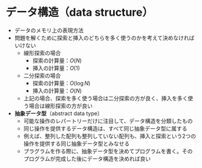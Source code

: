 # データ構造（data structure）

- データのメモリ上の表現方法
- 問題を解くために探索と挿入のどちらを多く使うのかを考えて決めなければいけない
    - 線形探索の場合
        - 探索の計算量：$O(N)$
        - 挿入の計算量：$O(1)$
    - 二分探索の場合
        - 探索の計算量：$O(\log N)$
        - 挿入の計算量：$O(N)$
    - 上記の場合、探索を多く使う場合は二分探索の方が良く、挿入を多く使う場合は線形探索の方が良い
- **抽象データ型**（abstract data type）
    - 可能な操作のレパートリーだけに注目して、データ構造を分類したもの
    - 同じ操作を提供するデータ構造は、すべて同じ抽象データ型に属する
    - 例えば、整列した配列も整列していない配列も、挿入と探索という2つの操作を提供する同じ抽象データ型とみなせる
    - プラグラムを作る際に、抽象データ型を決めてプログラムを書く。そのプログラムが完成した後にデータ構造を決めれば良い